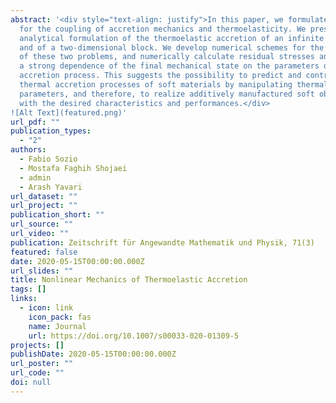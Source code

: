 ```yaml
---
abstract: '<div style="text-align: justify">In this paper, we formulate a theory
  for the coupling of accretion mechanics and thermoelasticity. We present an
  analytical formulation of the thermoelastic accretion of an infinite cylinder
  and of a two-dimensional block. We develop numerical schemes for the solution
  of these two problems, and numerically calculate residual stresses and observe
  a strong dependence of the final mechanical state on the parameters of the
  accretion process. This suggests the possibility to predict and control
  thermal accretion processes of soft materials by manipulating thermal
  parameters, and therefore, to realize additively manufactured soft objects
  with the desired characteristics and performances.</div>
![Alt Text](featured.png)'
url_pdf: ""
publication_types:
  - "2"
authors:
  - Fabio Sozio
  - Mostafa Faghih Shojaei
  - admin
  - Arash Yavari
url_dataset: ""
url_project: ""
publication_short: ""
url_source: ""
url_video: ""
publication: Zeitschrift für Angewandte Mathematik und Physik, 71(3)
featured: false
date: 2020-05-15T00:00:00.000Z
url_slides: ""
title: Nonlinear Mechanics of Thermoelastic Accretion
tags: []
links:
  - icon: link
    icon_pack: fas
    name: Journal
    url: https://doi.org/10.1007/s00033-020-01309-5
projects: []
publishDate: 2020-05-15T00:00:00.000Z
url_poster: ""
url_code: ""
doi: null
---
```

